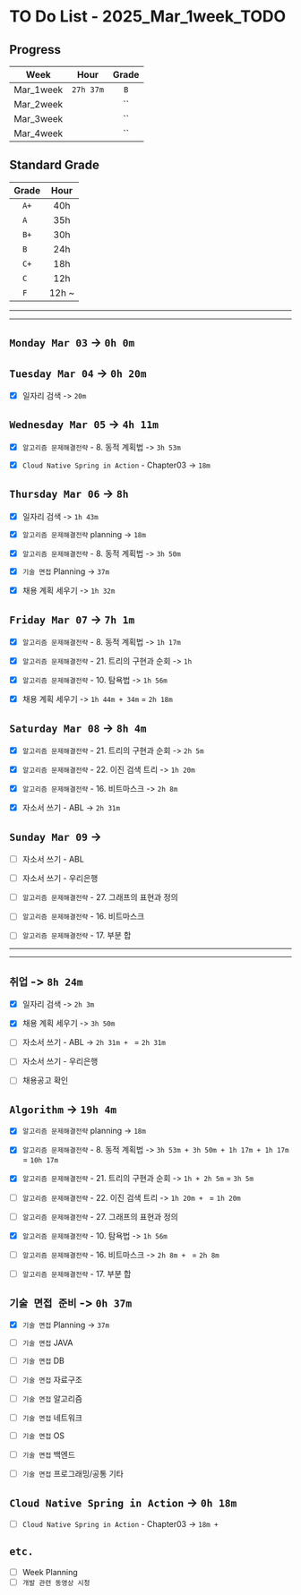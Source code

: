 # TO Do List - 2025_Mar_1week_TODO

## Progress
| Week | Hour | Grade |
|:---:|:---:|:---:|
|Mar_1week|`27h 37m`|`B`|
|Mar_2week||``|
|Mar_3week||``|
|Mar_4week||``|


## Standard Grade
| Grade | Hour |
|:---:|:---:|
|`A+`|40h|
|`A `|35h|
|`B+`|30h|
|`B `|24h|
|`C+`|18h|
|`C `|12h|
|`F `|12h ~|


---
---

## `Monday Mar 03` -> `0h 0m`



## `Tuesday Mar 04` -> `0h 20m`
- [x] 일자리 검색 -> `20m`


## `Wednesday Mar 05` ->  `4h 11m`
- [x] `알고리즘 문제해결전략` - 8. 동적 계획법 -> `3h 53m`
- [x] `Cloud Native Spring in Action` - Chapter03 -> `18m`


## `Thursday Mar 06` -> `8h`
- [x] 일자리 검색 -> `1h 43m`
- [x] `알고리즘 문제해결전략` planning -> `18m`
- [x] `알고리즘 문제해결전략` - 8. 동적 계획법 -> `3h 50m`
- [x] `기술 면접` Planning -> `37m`
- [x] 채용 계획 세우기 -> `1h 32m`


## `Friday Mar 07` -> `7h 1m`
- [x] `알고리즘 문제해결전략` - 8. 동적 계획법 -> `1h 17m`
- [x] `알고리즘 문제해결전략` - 21. 트리의 구현과 순회 -> `1h`
- [x] `알고리즘 문제해결전략` - 10. 탐욕법 -> `1h 56m`
- [x] 채용 계획 세우기 -> `1h 44m + 34m` = `2h 18m`


## `Saturday Mar 08` -> `8h 4m`
- [x] `알고리즘 문제해결전략` - 21. 트리의 구현과 순회 -> `2h 5m`
- [x] `알고리즘 문제해결전략` - 22. 이진 검색 트리 -> `1h 20m`
- [x] `알고리즘 문제해결전략` - 16. 비트마스크 -> `2h 8m`
- [x] 자소서 쓰기 - ABL -> `2h 31m`


## `Sunday Mar 09` -> 
- [ ] 자소서 쓰기 - ABL
- [ ] 자소서 쓰기 - 우리은행
- [ ] `알고리즘 문제해결전략` - 27. 그래프의 표현과 정의
- [ ] `알고리즘 문제해결전략` - 16. 비트마스크
- [ ] `알고리즘 문제해결전략` - 17. 부분 합


---
---
## `취업` -> `8h 24m`
- [x] 일자리 검색 -> `2h 3m`
- [x] 채용 계획 세우기 -> `3h 50m`
- [ ] 자소서 쓰기 - ABL -> `2h 31m + ` = `2h 31m`
- [ ] 자소서 쓰기 - 우리은행
- [ ] 채용공고 확인


## `Algorithm` -> `19h 4m`
- [x] `알고리즘 문제해결전략` planning -> `18m`

- [x] `알고리즘 문제해결전략` - 8. 동적 계획법 -> `3h 53m + 3h 50m + 1h 17m + 1h 17m` = `10h 17m`
- [x] `알고리즘 문제해결전략` - 21. 트리의 구현과 순회 -> `1h + 2h 5m` = `3h 5m`
- [ ] `알고리즘 문제해결전략` - 22. 이진 검색 트리 -> `1h 20m + ` =  `1h 20m`
- [ ] `알고리즘 문제해결전략` - 27. 그래프의 표현과 정의

- [x] `알고리즘 문제해결전략` - 10. 탐욕법 -> `1h 56m`
- [ ] `알고리즘 문제해결전략` - 16. 비트마스크 -> `2h 8m + ` = `2h 8m`
- [ ] `알고리즘 문제해결전략` - 17. 부분 합


<!-- - [ ] `알고리즘 문제해결전략` - 11. 조합 탐색
- [ ] `알고리즘 문제해결전략` - 12. 최적화 문제 결정 문제로 바꿔 풀기
- [ ] `알고리즘 문제해결전략` - 18. 선형 자료 구조
- [ ] `알고리즘 문제해결전략` - 19. 큐와 스택, 데크
- [ ] `알고리즘 문제해결전략` - 20. 문자열 -->


## `기술 면접 준비` -> `0h 37m`
- [x] `기술 면접` Planning -> `37m`
- [ ] `기술 면접` JAVA
- [ ] `기술 면접` DB
- [ ] `기술 면접` 자료구조
- [ ] `기술 면접` 알고리즘
- [ ] `기술 면접` 네트워크
- [ ] `기술 면접` OS
- [ ] `기술 면접` 백엔드
- [ ] `기술 면접` 프로그래밍/공통 기타


## `Cloud Native Spring in Action` -> `0h 18m`
- [ ] `Cloud Native Spring in Action` - Chapter03 -> `18m + `


## `etc.`
- [ ] Week Planning
- [ ] `개발 관련 동영상 시청` 

<!-- ## `Clean Architecture` -->



